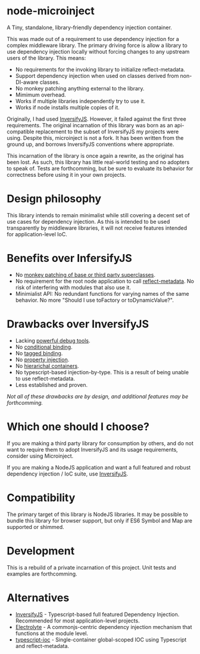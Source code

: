 # node-microinject
A Tiny, standalone, library-friendly dependency injection container.

This was made out of a requirement to use dependency injection for a complex middleware library.  The primary 
driving force is allow a library to use dependency injection locally without forcing changes to any upstream users of the library.
This means:
- No requirements for the invoking library to initialize reflect-metadata.
- Support dependency injection when used on classes derived from non-DI-aware classes.
- No monkey patching anything external to the library.
- Mimimum overhead.
- Works if multiple libraries independently try to use it.
- Works if node installs multiple copies of it.

Originally, I had used [InversifyJS](https://github.com/inversify/InversifyJS).  However, it failed against the
first three requirements.  The original incarnation of this library was born as an api-compatible replacement to
the subset of InversifyJS my projects were using.
Despite this, microinject is not a fork.  It has been written from the ground up, and borrows InversifyJS conventions where appropriate.

This incarnation of the library is once again a rewrite, as the original has been lost.  As such, this library has little real-world testing
and no adopters to speak of.  Tests are forthcomming, but be sure to evaluate its behavior for correctness before using it in your own
projects.

# Design philosophy

This library intends to remain minimalist while still covering a decent set of use cases for dependency injection.
As this is intended to be used transparently by middleware libraries, it will not receive features intended for
application-level IoC.

# Benefits over InfersifyJS
- No [monkey patching of base or third party superclasses](https://github.com/inversify/InversifyJS/issues/619#issuecomment-352218311).
- No requirement for the root node application to call [reflect-metadata](https://github.com/inversify/InversifyJS/issues/737).  No risk of interfering with modules that also use it.
- Minimialist API: No redundant functions for varying names of the same behavior.  No more "Should I use toFactory or toDynamicValue?".

# Drawbacks over InversifyJS
- Lacking [powerful debug tools](https://github.com/inversify/inversify-chrome-devtools).
- No [conditional binding](https://github.com/inversify/InversifyJS/blob/master/wiki/named_bindings.md).
- No [tagged binding](https://github.com/inversify/InversifyJS/blob/master/wiki/tagged_bindings.md).
- No [property injection](https://github.com/inversify/InversifyJS/blob/master/wiki/property_injection.md).
- No [hierarichal containers](https://github.com/inversify/InversifyJS/blob/master/wiki/hierarchical_di.md).
- No typescript-based injection-by-type.  This is a result of being unable to use reflect-metadata.
- Less established and proven.

*Not all of these drawbacks are by design, and additional features may be forthcomming.*

# Which one should I choose?

If you are making a third party library for consumption by others, and do not want to require them to adopt InversifyJS and its usage requirements, consider using Microinject.

If you are making a NodeJS application and want a full featured and robust dependency injection / IoC suite, use [InversifyJS](https://github.com/inversify/InversifyJS).

# Compatibility

The primary target of this library is NodeJS libraries.
It may be possible to bundle this library for browser support, but only if ES6 Symbol and Map are supported or shimmed.

# Development

This is a rebuild of a private incarnation of this project.
Unit tests and examples are forthcomming.


# Alternatives
- [InversifyJS](https://github.com/inversify/InversifyJS) - Typescript-based full featured Dependency Injection.  Recommended for most application-level projects.
- [Electrolyte](https://github.com/jaredhanson/electrolyte) - A commonjs-centric dependency injection mechanism that functions at the module level.
- [typescript-ioc](https://www.npmjs.com/package/typescript-ioc) - Single-container global-scoped IOC using Typescript and reflect-metadata.

